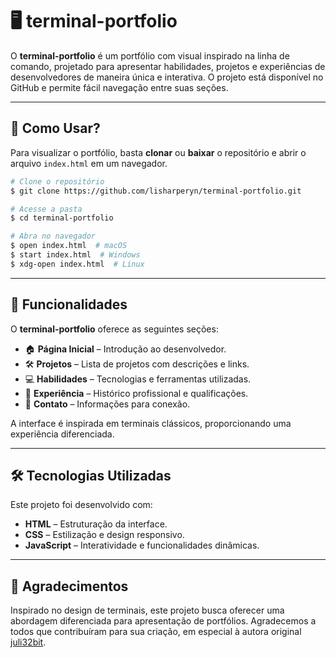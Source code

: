 # 🖥️ terminal-portfolio

O **terminal-portfolio** é um portfólio com visual inspirado na linha de comando, projetado para apresentar habilidades, projetos e experiências de desenvolvedores de maneira única e interativa. O projeto está disponível no GitHub e permite fácil navegação entre suas seções.

---

## 🔧 Como Usar?

Para visualizar o portfólio, basta **clonar** ou **baixar** o repositório e abrir o arquivo `index.html` em um navegador.

```bash
# Clone o repositório
$ git clone https://github.com/lisharperyn/terminal-portfolio.git

# Acesse a pasta
$ cd terminal-portfolio

# Abra no navegador
$ open index.html  # macOS
$ start index.html  # Windows
$ xdg-open index.html  # Linux
```

---

## 🎯 Funcionalidades

O **terminal-portfolio** oferece as seguintes seções:

- 🏠 **Página Inicial** – Introdução ao desenvolvedor.
- 🛠️ **Projetos** – Lista de projetos com descrições e links.
- 💻 **Habilidades** – Tecnologias e ferramentas utilizadas.
- 📜 **Experiência** – Histórico profissional e qualificações.
- 📩 **Contato** – Informações para conexão.

A interface é inspirada em terminais clássicos, proporcionando uma experiência diferenciada.

---

## 🛠️ Tecnologias Utilizadas

Este projeto foi desenvolvido com:

- **HTML** – Estruturação da interface.
- **CSS** – Estilização e design responsivo.
- **JavaScript** – Interatividade e funcionalidades dinâmicas.

---

## 🤝 Agradecimentos

Inspirado no design de terminais, este projeto busca oferecer uma abordagem diferenciada para apresentação de portfólios. Agradecemos a todos que contribuíram para sua criação, em especial à autora original [juli32bit](https://github.com/juli32bit).
